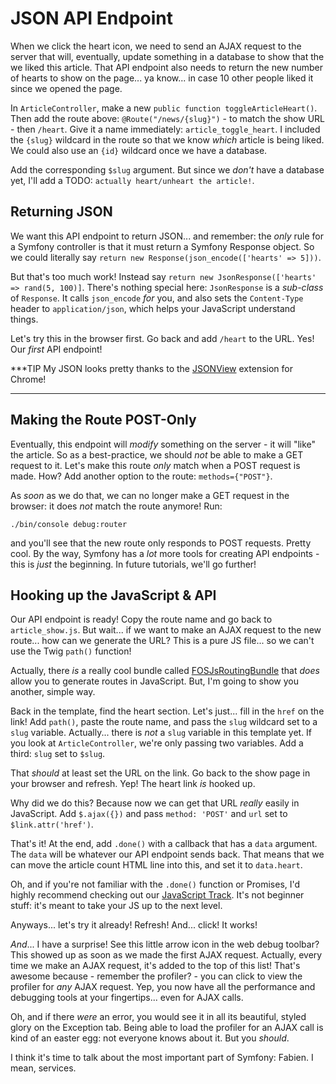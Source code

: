 # JSON API Endpoint

When we click the heart icon, we need to send an AJAX request to the server that will,
eventually, update something in a database to show that the we liked this article.
That API endpoint also needs to return the new number of hearts to show on the page...
ya know... in case 10 other people liked it since we opened the page.

In `ArticleController`, make a new `public function toggleArticleHeart()`. Then
add the route above: `@Route("/news/{slug}")` - to match the show URL - then `/heart`.
Give it a name immediately: `article_toggle_heart`. I included the `{slug}` wildcard
in the route so that we know *which* article is being liked. We could also use an
`{id}` wildcard once we have a database.

Add the corresponding `$slug` argument. But since we *don't* have a database yet,
I'll add a TODO: `actually heart/unheart the article!`.

## Returning JSON

We want this API endpoint to return JSON... and remember: the *only* rule for
a Symfony controller is that it must return a Symfony Response object. So we could
literally say `return new Response(json_encode(['hearts' => 5]))`.

But that's too much work! Instead say `return new JsonResponse(['hearts' => rand(5, 100)]`.
There's nothing special here: `JsonResponse` is a *sub-class* of `Response`. It calls
`json_encode` *for* you, and also sets the `Content-Type` header to `application/json`,
which helps your JavaScript understand things.

Let's try this in the browser first. Go back and add `/heart` to the URL. Yes! Our
*first* API endpoint!

***TIP
My JSON looks pretty thanks to the [JSONView](https://chrome.google.com/webstore/detail/jsonview/chklaanhfefbnpoihckbnefhakgolnmc?hl=en)
extension for Chrome!
***

## Making the Route POST-Only

Eventually, this endpoint will *modify* something on the server - it will "like"
the article. So as a best-practice, we should *not* be able to make a GET request
to it. Let's make this route *only* match when a POST request is made. How? Add
another option to the route: `methods={"POST"}`.

As *soon* as we do that, we can no longer make a GET request in the browser: it
does *not* match the route anymore! Run:

```terminal
./bin/console debug:router
```

and you'll see that the new route only responds to POST requests. Pretty cool. By
the way, Symfony has a *lot* more tools for creating API endpoints - this is *just*
the beginning. In future tutorials, we'll go further!

## Hooking up the JavaScript & API

Our API endpoint is ready! Copy the route name and go back to `article_show.js`.
But wait... if we want to make an AJAX request to the new route... how can we generate
the URL? This is a pure JS file... so we can't use the Twig `path()` function!

Actually, there *is* a really cool bundle called [FOSJsRoutingBundle](https://github.com/FriendsOfSymfony/FOSJsRoutingBundle)
that *does* allow you to generate routes in JavaScript. But, I'm going to show you
another, simple way.

Back in the template, find the heart section. Let's just... fill in the `href` on
the link! Add `path()`, paste the route name, and pass the `slug` wildcard set to
a `slug` variable. Actually... there is *not* a `slug` variable in this template
yet. If you look at `ArticleController`, we're only passing two variables. Add a
third: `slug` set to `$slug`.

That *should* at least set the URL on the link. Go back to the show page in your
browser and refresh. Yep! The heart link *is* hooked up.

Why did we do this? Because now we can get that URL *really* easily in JavaScript.
Add `$.ajax({})` and pass `method: 'POST'` and `url` set to `$link.attr('href')`.

That's it! At the end, add `.done()` with a callback that has a `data` argument.
The `data` will be whatever our API endpoint sends back. That means that we can move
the article count HTML line into this, and set it to `data.heart`.

Oh, and if you're not familiar with the `.done()` function or Promises, I'd highly
recommend checking out our [JavaScript Track](https://knpuniversity.com/screencast/javascript).
It's not beginner stuff: it's meant to take your JS up to the next level.

Anyways... let's try it already! Refresh! And... click! It works!

*And*... I have a surprise! See this little arrow icon in the web debug toolbar?
This showed up as soon as we made the first AJAX request. Actually, every time we
make an AJAX request, it's added to the top of this list! That's awesome because -
remember the profiler? - you can click to view the profiler for *any* AJAX request.
Yep, you now have all the performance and debugging tools at your fingertips... even
for AJAX calls.

Oh, and if there *were* an error, you would see it in all its beautiful, styled glory
on the Exception tab. Being able to load the profiler for an AJAX call is kind of
an easter egg: not everyone knows about it. But you *should*.

I think it's time to talk about the most important part of Symfony: Fabien. I mean,
services.
